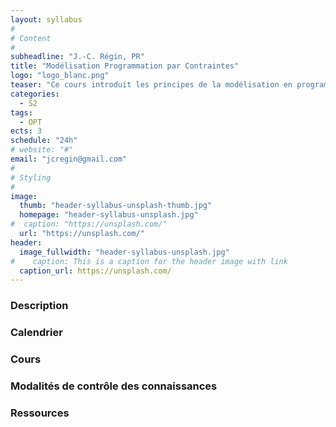```yaml
---
layout: syllabus
#
# Content
#
subheadline: "J.-C. Régin, PR"
title: "Modélisation Programmation par Contraintes"
logo: "logo_blanc.png"
teaser: "Ce cours introduit les principes de la modélisation en programmation par contraintes. Divers problèmes seront considérés et diverses modélisations envisagées. On s’intéressera aux contraintes globales, aux symétries et aux méthodes de recherches de solutions."
categories:
  - S2
tags:
  - OPT
ects: 3
schedule: "24h"
# website: "#"
email: "jcregin@gmail.com"
#
# Styling
#
image:
  thumb: "header-syllabus-unsplash-thumb.jpg"
  homepage: "header-syllabus-unsplash.jpg"
#  caption: "https://unsplash.com/"
  url: "https://unsplash.com/"
header:
  image_fullwidth: "header-syllabus-unsplash.jpg"
#    caption: This is a caption for the header image with link
  caption_url: https://unsplash.com/  
---
```


### Description ###

### Calendrier ###

### Cours ###

### Modalités de contrôle des connaissances ###

### Ressources ###

